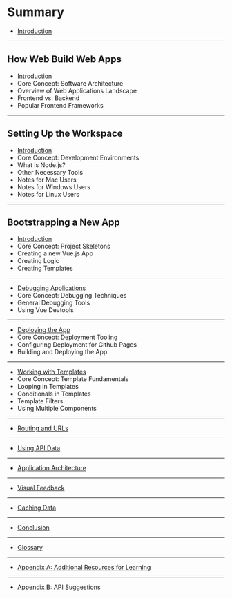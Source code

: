 # Summary

* [Introduction](README.md)

----

## How Web Build Web Apps

* [Introduction](todo.md)
* Core Concept: Software Architecture
* Overview of Web Applications Landscape
* Frontend vs. Backend
* Popular Frontend Frameworks
----

## Setting Up the Workspace

* [Introduction](todo.md)
* Core Concept: Development Environments
* What is Node.js?
* Other Necessary Tools
* Notes for Mac Users
* Notes for Windows Users
* Notes for Linux Users
----

## Bootstrapping a New App

* [Introduction](todo.md)
* Core Concept: Project Skeletons
* Creating a new Vue.js App
* Creating Logic
* Creating Templates
----

* [Debugging Applications](todo.md)
* Core Concept: Debugging Techniques
* General Debugging Tools
* Using Vue Devtools
----

* [Deploying the App](todo.md)
* Core Concept: Deployment Tooling
* Configuring Deployment for Github Pages
* Building and Deploying the App
----

* [Working with Templates](todo.md)
* Core Concept: Template Fundamentals
* Looping in Templates
* Conditionals in Templates
* Template Filters
* Using Multiple Components
----

* [Routing and URLs](todo.md)
----

* [Using API Data](todo.md)
----

* [Application Architecture](todo.md)
----

* [Visual Feedback](todo.md)
----

* [Caching Data](todo.md)
----

* [Conclusion](todo.md)
----

* [Glossary](GLOSSARY.md)
----

* [Appendix A: Additional Resources for Learning](todo.md)
----

* [Appendix B: API Suggestions](todo.md)

